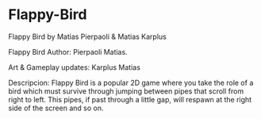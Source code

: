# Flappy-Bird
Flappy Bird by Matias Pierpaoli & Matias Karplus

Flappy Bird
Author:
Pierpaoli Matias.

Art & Gameplay updates:
Karplus Matias

Descripcion:
Flappy Bird is a popular 2D game where you take the role of a bird which must survive through jumping between pipes that scroll from right to left. This pipes, if past through a little gap, will respawn at the right side of the screen and so on.
